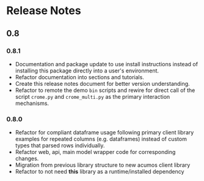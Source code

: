 # Release Notes
## 0.8
### 0.8.1
* Documentation and package update to use install instructions instead of installing
  this package directly into a user's environment.
* Refactor documentation into sections and tutorials.
* Create this release notes document for better version understanding.
* Refactor to remote the demo `bin` scripts and rewire for direct call of the
  script `crome.py` and `crome_multi.py` as the primary interaction mechanisms.

### 0.8.0
* Refactor for compliant dataframe usage following primary client library
  examples for repeated columns (e.g. dataframes) instead of custom types
  that parsed rows individually.
* Refactor web, api, main model wrapper code for corresponding changes.
* Migration from previous library structure to new acumos client library
* Refactor to not need **this** library as a runtime/installed dependency

